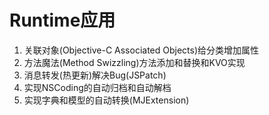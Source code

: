 # Runtime应用
1. 关联对象(Objective-C Associated Objects)给分类增加属性
2. 方法魔法(Method Swizzling)方法添加和替换和KVO实现 
3. 消息转发(热更新)解决Bug(JSPatch)
4. 实现NSCoding的自动归档和自动解档
5. 实现字典和模型的自动转换(MJExtension)



